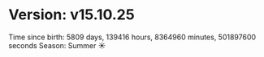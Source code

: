 # Version: v15.10.25
Time since birth: 5809 days, 139416 hours, 8364960 minutes, 501897600 seconds
Season: Summer ☀️
